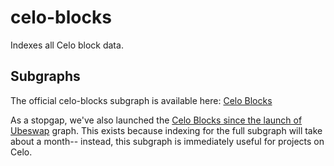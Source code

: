 # celo-blocks

Indexes all Celo block data.

## Subgraphs

The official celo-blocks subgraph is available here: [Celo Blocks](https://thegraph.com/explorer/subgraph/ubeswap/celo-blocks)

As a stopgap, we've also launched the [Celo Blocks since the launch of Ubeswap](https://thegraph.com/explorer/subgraph/ubeswap/celo-blocks-since-ubeswap) graph. This exists because indexing for the full subgraph will take about a month-- instead, this subgraph is immediately useful for projects on Celo.
